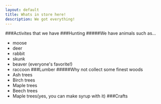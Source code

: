 ```yaml
---
layout: default
title: Whats in store here!
description: We got everything!
---
```

###Activites that we have 
###Hunting 
#####We have animals such as... 
* moose
* deer
* rabbit
* skunk
* beaver (everyone's favorite!)
* raccoon
###Lumber 
#####Why not collect some finest woods 
* Ash trees
* Birch trees
* Maple trees
* Beech trees
* Maple trees(yes, you can make syrup with it)
###Crafts

     

    
    
